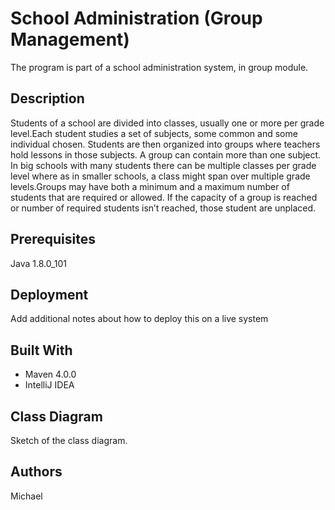 # School Administration (Group Management)

The program is part of a school administration system, in group module. 

## Description

Students of a school are divided into classes, usually one or more per grade level.Each student studies a set of subjects, some common and some individual chosen. Students are then organized into groups where teachers hold lessons in those subjects. A group can contain more than one subject. In big schools with many students there can be multiple classes per grade level where as in smaller schools, a class might span over multiple grade levels.Groups may have both a minimum and a maximum number of students that are required or allowed. If the capacity of a group is reached or number of required students isn’t reached, those student are unplaced. 

## Prerequisites

Java 1.8.0_101  

## Deployment

Add additional notes about how to deploy this on a live system

## Built With

* Maven 4.0.0 
* IntelliJ IDEA

## Class Diagram

Sketch of the class diagram.


## Authors

Michael 
